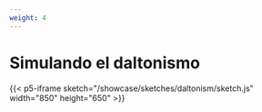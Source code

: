 ```yaml
---
weight: 4
---
```


# Simulando el daltonismo

{{< p5-iframe sketch="/showcase/sketches/daltonism/sketch.js" width="850" height="650" >}}
